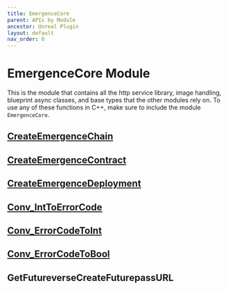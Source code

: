 ```yaml
---
title: EmergenceCore
parent: APIs by Module
ancestor: Unreal Plugin
layout: default
nav_order: 0
---
```


# EmergenceCore Module

This is the module that contains all the http service library, image handling, blueprint async classes, and base types that the other modules rely on. To use any of these functions in C++, make sure to include the module `EmergenceCore`.

## [CreateEmergenceChain](./CreateEmergenceChain)

## [CreateEmergenceContract](./CreateEmergenceContract)

## [CreateEmergenceDeployment](./CreateEmergenceDeployment)

## [Conv_IntToErrorCode](./EmergenceErrorCode)

## [Conv_ErrorCodeToInt](./EmergenceErrorCode)

## [Conv_ErrorCodeToBool](./EmergenceErrorCode)

## GetFutureverseCreateFuturepassURL